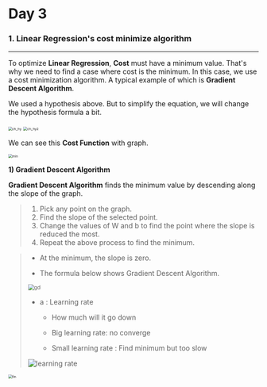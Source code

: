# Day 3



### 1. Linear Regression's cost minimize algorithm

---

To optimize <b>Linear Regression</b>, <b>Cost</b> must have a minimum value. That's why we need to find a case where cost is the minimum. In this case, we use a cost minimization algorithm. A typical example of which is <b>Gradient Descent Algorithm</b>.



We used a hypothesis above. But to simplify the equation, we will change the hypothesis formula a bit.

<img src="https://user-images.githubusercontent.com/32675267/66719086-437dda00-ee26-11e9-9726-3fd9633063f3.png" alt="ch_hy" style="zoom:48%;" />

<img src="https://user-images.githubusercontent.com/32675267/66719092-509ac900-ee26-11e9-8a64-84f9ec433b6c.png" alt="ch_hy2" style="zoom:48%;" />

We can see this <b>Cost Function</b> with graph.

<img src="https://user-images.githubusercontent.com/32675267/66719099-5f817b80-ee26-11e9-9f90-367dfff673c0.PNG" alt="min" style="zoom:48%;" />





<b>1) Gradient Descent Algorithm</b>

<b>Gradient Descent Algorithm</b> finds the minimum value by descending along the slope of the graph.

> 1. Pick any point on the graph.
> 2. Find the slope of the selected point.
> 3. Change the values of W and b to find the point where the slope is reduced the most.
> 4. Repeat the above process to find the minimum.

> * At the minimum, the slope is zero.
>
> * The formula below shows Gradient Descent Algorithm.
>
> <img src="https://user-images.githubusercontent.com/32675267/66719107-6d370100-ee26-11e9-85aa-5cd867f65f40.png" alt="gd" style="zoom:75%;" />
>
> * a : Learning rate 
>
>     - How much will it go down
>     
>     - Big learning rate: no converge
>     
>     - Small learning rate : Find minimum but too slow
>     
>
> ![learning rate](https://user-images.githubusercontent.com/44569994/66711199-58c11d00-edc2-11e9-9fd7-6ff5fbf4b11c.png)



<img src="https://user-images.githubusercontent.com/32675267/66719115-7a53f000-ee26-11e9-9cd8-c3138113229e.png" alt="fin" style="zoom:48%;" />